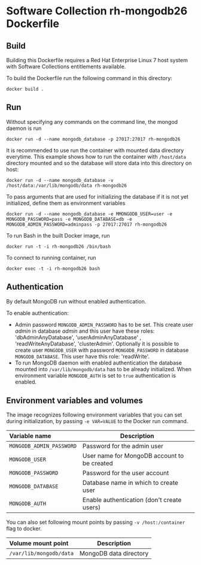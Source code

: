 Software Collection rh-mongodb26 Dockerfile
===========================================


Build
-----

Building this Dockerfile requires a Red Hat Enterprise Linux 7 host
system with Software Collections entitlements available.

To build the Dockerfile run the following command in this directory:

```
docker build .
```


Run
---

Without specifying any commands on the command line, the mongod daemon is run

```
docker run -d --name mongodb_database -p 27017:27017 rh-mongodb26
```

It is recommended to use run the container with mounted data directory everytime.
This example shows how to run the container with `/host/data` directory mounted
and so the database will store data into this directory on host:

```
docker run -d --name mongodb_database -v /host/data:/var/lib/mongodb/data rh-mongodb26
```

To pass arguments that are used for initializing the database if it is not yet initialized, define them as environment variables

```
docker run -d --name mongodb_database -e MMONGODB_USER=user -e MONGODB_PASSWORD=pass -e MONGODB_DATABASE=db -e MONGODB_ADMIN_PASSWORD=adminpass -p 27017:27017 rh-mongodb26
```

To run Bash in the built Docker image, run

```
docker run -t -i rh-mongodb26 /bin/bash
```

To connect to running container, run

```
docker exec -t -i rh-mongodb26 bash
```

Authentication
--------------

By default MongoDB run without enabled authentication.

To enable authentication:
* Admin password `MONGODB_ADMIN_PASSWORD` has to be set. This create user *admin* in database *admin* and this user have these roles: 'dbAdminAnyDatabase', 'userAdminAnyDatabase' , 'readWriteAnyDatabase', 'clusterAdmin'. Optionally it is possible to create user `MONGODB_USER` with password `MONGODB_PASSWORD` in database `MONGODB_DATABASE`. This user have this role: 'readWrite'.
* To run MongoDB daemon with enabled authentication the database mounted into `/var/lib/mongodb/data` has to be already initialized. When environment variable `MONGODB_AUTH` is set to `true` authentication is enabled.

Environment variables and volumes
---------------------------------

The image recognizes following environment variables that you can set during
initialization, by passing `-e VAR=VALUE` to the Docker run command.

|    Variable name          |    Description                              |
| :------------------------ | ------------------------------------------- |
|  `MONGODB_ADMIN_PASSWORD` | Password for the admin user                 |
|  `MONGODB_USER`           | User name for MongoDB account to be created |
|  `MONGODB_PASSWORD`       | Password for the user account               |
|  `MONGODB_DATABASE`       | Database name in which to create user       |
|  `MONGODB_AUTH`           | Enable authentication (don't create users)  |


You can also set following mount points by passing `-v /host:/container` flag to docker.

|  Volume mount point      | Description            |
| :----------------------- | ---------------------- |
|  `/var/lib/mongodb/data` | MongoDB data directory |

